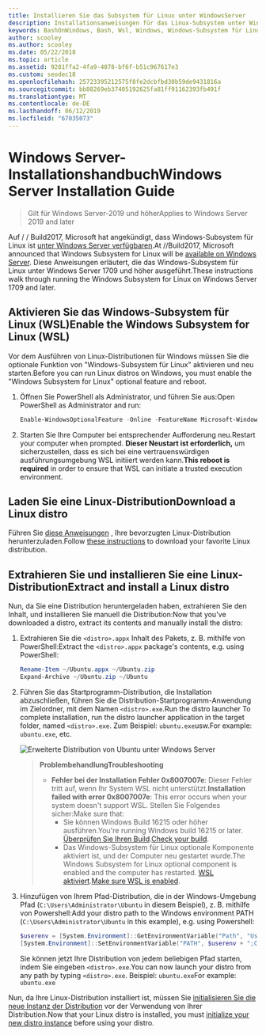 ```yaml
---
title: Installieren Sie das Subsystem für Linux unter WindowsServer
description: Installationsanweisungen für das Linux-Subsystem unter Windows Server.
keywords: BashOnWindows, Bash, Wsl, Windows, Windows-Subsystem für Linux, Windowssubsystem, Ubuntu und WindowsServer
author: scooley
ms.author: scooley
ms.date: 05/22/2018
ms.topic: article
ms.assetid: 9281ffa2-4fa9-4078-bf6f-b51c967617e3
ms.custom: seodec18
ms.openlocfilehash: 25723395212575f8fe2dcbfbd30b59de9431816a
ms.sourcegitcommit: bb88269eb37405192625fa81ff91162393fb491f
ms.translationtype: MT
ms.contentlocale: de-DE
ms.lasthandoff: 06/12/2019
ms.locfileid: "67035073"
---
```

# <a name="windows-server-installation-guide"></a><span data-ttu-id="dbb4a-104">Windows Server-Installationshandbuch</span><span class="sxs-lookup"><span data-stu-id="dbb4a-104">Windows Server Installation Guide</span></span>

> <span data-ttu-id="dbb4a-105">Gilt für Windows Server-2019 und höher</span><span class="sxs-lookup"><span data-stu-id="dbb4a-105">Applies to Windows Server 2019 and later</span></span>

<span data-ttu-id="dbb4a-106">Auf / / Build2017, Microsoft hat angekündigt, dass Windows-Subsystem für Linux ist [unter Windows Server verfügbaren](https://blogs.technet.microsoft.com/hybridcloud/2017/05/10/windows-server-for-developers-news-from-microsoft-build-2017/).</span><span class="sxs-lookup"><span data-stu-id="dbb4a-106">At //Build2017, Microsoft announced that Windows Subsystem for Linux will be [available on Windows Server](https://blogs.technet.microsoft.com/hybridcloud/2017/05/10/windows-server-for-developers-news-from-microsoft-build-2017/).</span></span>  <span data-ttu-id="dbb4a-107">Diese Anweisungen erläutert, die das Windows-Subsystem für Linux unter Windows Server 1709 und höher ausgeführt.</span><span class="sxs-lookup"><span data-stu-id="dbb4a-107">These instructions walk through running the Windows Subsystem for Linux on Windows Server 1709 and later.</span></span>

## <a name="enable-the-windows-subsystem-for-linux-wsl"></a><span data-ttu-id="dbb4a-108">Aktivieren Sie das Windows-Subsystem für Linux (WSL)</span><span class="sxs-lookup"><span data-stu-id="dbb4a-108">Enable the Windows Subsystem for Linux (WSL)</span></span>

<span data-ttu-id="dbb4a-109">Vor dem Ausführen von Linux-Distributionen für Windows müssen Sie die optionale Funktion von "Windows-Subsystem für Linux" aktivieren und neu starten.</span><span class="sxs-lookup"><span data-stu-id="dbb4a-109">Before you can run Linux distros on Windows, you must enable the "Windows Subsystem for Linux" optional feature and reboot.</span></span>

1. <span data-ttu-id="dbb4a-110">Öffnen Sie PowerShell als Administrator, und führen Sie aus:</span><span class="sxs-lookup"><span data-stu-id="dbb4a-110">Open PowerShell as Administrator and run:</span></span>
    ```powershell
    Enable-WindowsOptionalFeature -Online -FeatureName Microsoft-Windows-Subsystem-Linux
    ```

2. <span data-ttu-id="dbb4a-111">Starten Sie Ihre Computer bei entsprechender Aufforderung neu.</span><span class="sxs-lookup"><span data-stu-id="dbb4a-111">Restart your computer when prompted.</span></span> <span data-ttu-id="dbb4a-112">**Dieser Neustart ist erforderlich,** um sicherzustellen, dass es sich bei eine vertrauenswürdigen ausführungsumgebung WSL initiiert werden kann.</span><span class="sxs-lookup"><span data-stu-id="dbb4a-112">**This reboot is required** in order to ensure that WSL can initiate a trusted execution environment.</span></span>

## <a name="download-a-linux-distro"></a><span data-ttu-id="dbb4a-113">Laden Sie eine Linux-Distribution</span><span class="sxs-lookup"><span data-stu-id="dbb4a-113">Download a Linux distro</span></span>

<span data-ttu-id="dbb4a-114">Führen Sie [diese Anweisungen](install-manual.md) , Ihre bevorzugten Linux-Distribution herunterzuladen.</span><span class="sxs-lookup"><span data-stu-id="dbb4a-114">Follow [these instructions](install-manual.md) to download your favorite Linux distribution.</span></span>

## <a name="extract-and-install-a-linux-distro"></a><span data-ttu-id="dbb4a-115">Extrahieren Sie und installieren Sie eine Linux-Distribution</span><span class="sxs-lookup"><span data-stu-id="dbb4a-115">Extract and install a Linux distro</span></span>
<span data-ttu-id="dbb4a-116">Nun, da Sie eine Distribution heruntergeladen haben, extrahieren Sie den Inhalt, und installieren Sie manuell die Distribution:</span><span class="sxs-lookup"><span data-stu-id="dbb4a-116">Now that you've downloaded a distro, extract its contents and manually install the distro:</span></span>

1. <span data-ttu-id="dbb4a-117">Extrahieren Sie die `<distro>.appx` Inhalt des Pakets, z. B. mithilfe von PowerShell:</span><span class="sxs-lookup"><span data-stu-id="dbb4a-117">Extract the `<distro>.appx` package's contents, e.g. using PowerShell:</span></span>

    ```powershell
    Rename-Item ~/Ubuntu.appx ~/Ubuntu.zip
    Expand-Archive ~/Ubuntu.zip ~/Ubuntu
    ```

2. <span data-ttu-id="dbb4a-118">Führen Sie das Startprogramm-Distribution, die Installation abzuschließen, führen Sie die Distribution-Startprogramm-Anwendung im Zielordner, mit dem Namen `<distro>.exe`.</span><span class="sxs-lookup"><span data-stu-id="dbb4a-118">Run the distro launcher To complete installation, run the distro launcher application in the target folder, named `<distro>.exe`.</span></span> <span data-ttu-id="dbb4a-119">Zum Beispiel: `ubuntu.exe`usw.</span><span class="sxs-lookup"><span data-stu-id="dbb4a-119">For example: `ubuntu.exe`, etc.</span></span>

    ![Erweiterte Distribution von Ubuntu unter Windows Server](media/server-appx-expand.png)

    > <span data-ttu-id="dbb4a-121">**Problembehandlung**</span><span class="sxs-lookup"><span data-stu-id="dbb4a-121">**Troubleshooting**</span></span>
    > * <span data-ttu-id="dbb4a-122">**Fehler bei der Installation Fehler 0x8007007e**: Dieser Fehler tritt auf, wenn Ihr System WSL nicht unterstützt.</span><span class="sxs-lookup"><span data-stu-id="dbb4a-122">**Installation failed with error 0x8007007e**: This error occurs when your system doesn't support WSL.</span></span> <span data-ttu-id="dbb4a-123">Stellen Sie Folgendes sicher:</span><span class="sxs-lookup"><span data-stu-id="dbb4a-123">Make sure that:</span></span>
    >   * <span data-ttu-id="dbb4a-124">Sie können Windows Build 16215 oder höher ausführen.</span><span class="sxs-lookup"><span data-stu-id="dbb4a-124">You're running Windows build 16215 or later.</span></span> <span data-ttu-id="dbb4a-125">[Überprüfen Sie Ihren Build](troubleshooting.md#check-your-build-number).</span><span class="sxs-lookup"><span data-stu-id="dbb4a-125">[Check your build](troubleshooting.md#check-your-build-number).</span></span>
    >   * <span data-ttu-id="dbb4a-126">Das Windows-Subsystem für Linux optionale Komponente aktiviert ist, und der Computer neu gestartet wurde.</span><span class="sxs-lookup"><span data-stu-id="dbb4a-126">The Windows Subsystem for Linux optional component is enabled and the computer has restarted.</span></span>  <span data-ttu-id="dbb4a-127">[WSL aktiviert](troubleshooting.md#confirm-wsl-is-enabled).</span><span class="sxs-lookup"><span data-stu-id="dbb4a-127">[Make sure WSL is enabled](troubleshooting.md#confirm-wsl-is-enabled).</span></span>
    
3. <span data-ttu-id="dbb4a-128">Hinzufügen von Ihrem Pfad-Distribution, die in der Windows-Umgebung Pfad (`C:\Users\Administrator\Ubuntu` in diesem Beispiel), z. B. mithilfe von Powershell:</span><span class="sxs-lookup"><span data-stu-id="dbb4a-128">Add your distro path to the Windows environment PATH (`C:\Users\Administrator\Ubuntu` in this example), e.g. using Powershell:</span></span>
        
    ```powershell
    $userenv = [System.Environment]::GetEnvironmentVariable("Path", "User")
    [System.Environment]::SetEnvironmentVariable("PATH", $userenv + ";C:\Users\Administrator\Ubuntu", "User")
    ```
    <span data-ttu-id="dbb4a-129">Sie können jetzt Ihre Distribution von jedem beliebigen Pfad starten, indem Sie eingeben `<distro>.exe`.</span><span class="sxs-lookup"><span data-stu-id="dbb4a-129">You can now launch your distro from any path by typing `<distro>.exe`.</span></span> <span data-ttu-id="dbb4a-130">Beispiel: `ubuntu.exe`</span><span class="sxs-lookup"><span data-stu-id="dbb4a-130">For example: `ubuntu.exe`</span></span>

<span data-ttu-id="dbb4a-131">Nun, da Ihre Linux-Distribution installiert ist, müssen Sie [initialisieren Sie die neue Instanz der Distribution](initialize-distro.md) vor der Verwendung von Ihrer Distribution.</span><span class="sxs-lookup"><span data-stu-id="dbb4a-131">Now that your Linux distro is installed, you must [initialize your new distro instance](initialize-distro.md) before using your distro.</span></span>
